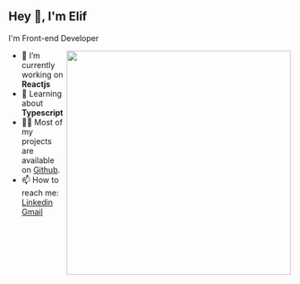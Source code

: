 <h2>Hey 👋, I'm Elif</h2>
<p>I'm Front-end Developer</p>
<ul align="right">
<img align="right" width="400"<img src="https://github.com/demartini/demartini/blob/master/code.gif" />
</ul>
<ul align="left">
<li>🔭 I’m currently working on <strong>Reactjs</strong></li>
<li>🧐 Learning about <strong>Typescript</strong></li>
<li>👨‍💻 Most of my projects are available on <a href=" https://github.com/elifkirici">Github</a>.</li>
<li>📫 How to reach me: <span><a href="https://www.linkedin.com/in/elifkirici/">Linkedin</a> <span><a href="mailto:ekirici71@gmail.com">Gmail</a></li>
</ul>


